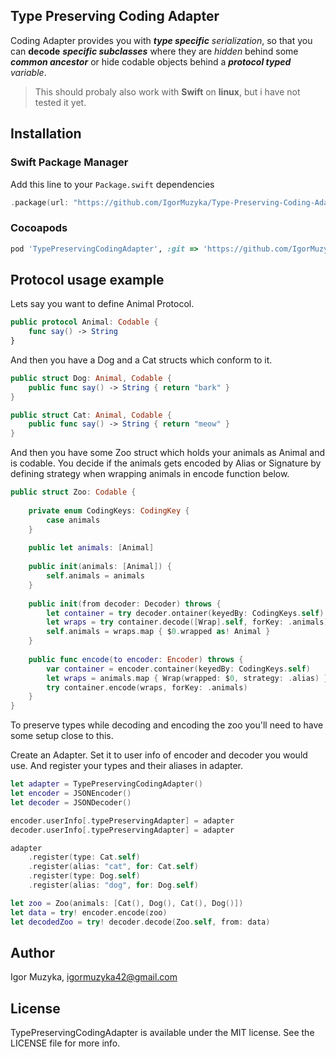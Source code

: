 ## Type Preserving Coding Adapter

Coding Adapter provides you with ***type specific*** *serialization*, so that you can **decode** ***specific subclasses*** where they are *hidden* behind some ***common ancestor*** or hide codable objects behind a ***protocol typed*** *variable*.

> This should probaly also work with **Swift** on **linux**, but i have not tested it yet.

## Installation

### Swift Package Manager

Add this line to your `Package.swift` dependencies

```swift
.package(url: "https://github.com/IgorMuzyka/Type-Preserving-Coding-Adapter", .branch("master"))
```

### Cocoapods

```ruby
pod 'TypePreservingCodingAdapter', :git => 'https://github.com/IgorMuzyka/Type-Preserving-Coding-Adapter.git'
```

## Protocol usage example

Lets say you want to define Animal Protocol.

```swift
public protocol Animal: Codable {   
    func say() -> String
}
```

And then you have a Dog and a Cat structs which conform to it.

```swift
public struct Dog: Animal, Codable {
    public func say() -> String { return "bark" }
}

public struct Cat: Animal, Codable {
    public func say() -> String { return "meow" }
}
```

And then you have some Zoo struct which holds your animals as Animal and is codable. You decide if the animals gets encoded by Alias or Signature by defining strategy when wrapping animals in encode function below.

```swift
public struct Zoo: Codable {
    
    private enum CodingKeys: CodingKey {
        case animals
    }
    
    public let animals: [Animal]
    
    public init(animals: [Animal]) {
        self.animals = animals
    }
    
    public init(from decoder: Decoder) throws {
        let container = try decoder.ontainer(keyedBy: CodingKeys.self)
        let wraps = try container.decode([Wrap].self, forKey: .animals)
        self.animals = wraps.map { $0.wrapped as! Animal }
    }
    
    public func encode(to encoder: Encoder) throws {
        var container = encoder.container(keyedBy: CodingKeys.self)
        let wraps = animals.map { Wrap(wrapped: $0, strategy: .alias) }
        try container.encode(wraps, forKey: .animals)
    }
}
```

To preserve types while decoding and encoding the zoo you'll need to have some setup close to this.

Create an Adapter. Set it to user info of encoder and decoder you would use. And register your types and their aliases in adapter.

```swift
let adapter = TypePreservingCodingAdapter()
let encoder = JSONEncoder()
let decoder = JSONDecoder()

encoder.userInfo[.typePreservingAdapter] = adapter
decoder.userInfo[.typePreservingAdapter] = adapter

adapter
	.register(type: Cat.self)
	.register(alias: "cat", for: Cat.self)
	.register(type: Dog.self)
	.register(alias: "dog", for: Dog.self)

let zoo = Zoo(animals: [Cat(), Dog(), Cat(), Dog()])
let data = try! encoder.encode(zoo)
let decodedZoo = try! decoder.decode(Zoo.self, from: data)
```

## Author

Igor Muzyka, igormuzyka42@gmail.com

## License

TypePreservingCodingAdapter is available under the MIT license. See the LICENSE file for more info.